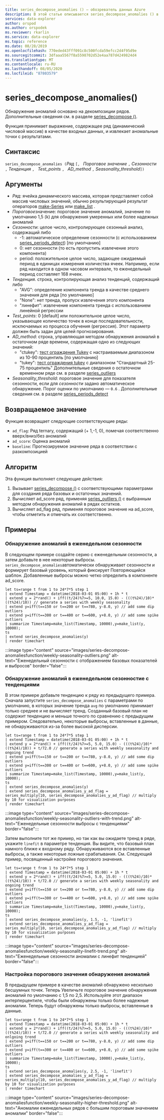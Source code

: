 ```yaml
---
title: series_decompose_anomalies () — обозреватель данных Azure
description: В этой статье описывается series_decompose_anomalies () в Azure обозреватель данных.
services: data-explorer
author: orspod
ms.author: orspodek
ms.reviewer: rkarlin
ms.service: data-explorer
ms.topic: reference
ms.date: 08/28/2019
ms.openlocfilehash: 770eded43fff091c8c500fcda59efcc2d4f95d9e
ms.sourcegitcommit: 3dfaaa5567f8a5598702d52e4aa787d4249824d4
ms.translationtype: MT
ms.contentlocale: ru-RU
ms.lasthandoff: 08/05/2020
ms.locfileid: "87803579"
---
```

# <a name="series_decompose_anomalies"></a>series_decompose_anomalies()

Обнаружение аномалий основано на декомпозиции рядов.
Дополнительные сведения см. в разделе [series_decompose ()](series-decomposefunction.md).

Функция принимает выражение, содержащее ряд (динамический числовой массив) в качестве входных данных, и извлекает аномальные точки с результатами.

## <a name="syntax"></a>Синтаксис

`series_decompose_anomalies (`*Ряд* `[, ` *Пороговое значение* `,` *Сезонности* `,` *Тенденция* `, ` *Test_points* `, ` *AD_method* `,` *Seasonality_threshold*`])`

## <a name="arguments"></a>Аргументы

* *Ряд*: ячейка динамического массива, которая представляет собой массив числовых значений, обычно результирующий результат операторов [make-Series](make-seriesoperator.md) или [make_list](makelist-aggfunction.md) .
* *Пороговое*значение: пороговое значение аномалий, значение по умолчанию 1,5 (k) для обнаружения умеренных или более надежных аномалий
* *Сезонности*: целое число, контролирующее сезонный анализ, содержащий либо
    * -1: автоматическое определение сезонности (с использованием [series_periods_detect](series-periods-detectfunction.md)) [по умолчанию]
    * 0: нет сезонности (то есть пропустить извлечение этого компонента)
    * period: положительное целое число, задающее ожидаемый период в единицах измерения количества ячеек. Например, если ряд находится в одном часовом интервале, то еженедельный период составляет 168 ячеек.
* *Тенденция*. строка, контролирующая анализ тенденций, содержащий либо
    * "AVG": определение компонента тренда в качестве среднего значения для ряда [по умолчанию]
    * "None": нет тренда, пропуск извлечения этого компонента
    * "линефит": извлечение компонента тренда с использованием линейной регрессии
* *Test_points*: 0 [default] или положительное целое число, указывающее количество точек в конце последовательности, исключаемых из процесса обучения (регрессия). Этот параметр должен быть задан для целей прогнозирования.
* *AD_method*: строка, управляющая методом обнаружения аномалий в остаточном ряде времени, содержащая одно из следующих значений:
    * "ctukey": [тест ограждения Tukey](https://en.wikipedia.org/wiki/Outlier#Tukey's_fences) с настраиваемым диапазоном из 10-90 процентиль [по умолчанию]
    * "tukey": [тест ограждения tukey](https://en.wikipedia.org/wiki/Outlier#Tukey's_fences) с диапазоном "Стандартный 25-75 процентиль" Дополнительные сведения о остаточном временном ряде см. в разделе [series_outliers](series-outliersfunction.md)
* *Seasonality_threshold*: пороговое значение для показателя сезонности, если для *сезонности* задано автоматическое обнаружение. Порог оценки по умолчанию — `0.6` . Дополнительные сведения см. в разделе [series_periods_detect](series-periods-detectfunction.md)

## <a name="returns"></a>Возвращаемое значение

 Функция возвращает следующие соответствующие ряды:

* `ad_flag`: Ряд ternary, содержащий (+ 1,-1, 0), помечая соответственно вверх/вниз/без аномалий
* `ad_score`: Оценка аномалий
* `baseline`: Прогнозируемое значение ряда в соответствии с разкомпозицией

## <a name="the-algorithm"></a>Алгоритм

Эта функция выполняет следующие действия:
1. Вызывает [series_decompose ()](series-decomposefunction.md) с соответствующими параметрами для создания ряда базовых и остаточных значений.
1. Вычисляет ad_score ряд, применяя [series_outliers ()](series-outliersfunction.md) с выбранным методом обнаружения аномалий в рядах остатков.
1. Вычисляет ad_flag ряд, применяя пороговое значение на ad_score, чтобы отметить и отмечать их соответственно.
 
## <a name="examples"></a>Примеры

### <a name="detect-anomalies-in-weekly-seasonality"></a>Обнаружение аномалий в еженедельном сезонности

В следующем примере создайте серию с еженедельным сезонности, а затем добавьте в нее некоторые выбросы. `series_decompose_anomalies`автоматически обнаруживает сезонности и формирует базовый уровень, который фиксирует Повторяющийся шаблон. Добавленные выбросы можно четко определить в компоненте ad_score.

<!-- csl: https://help.kusto.windows.net:443/Samples -->
```kusto
let ts=range t from 1 to 24*7*5 step 1 
| extend Timestamp = datetime(2018-03-01 05:00) + 1h * t 
| extend y = 2*rand() + iff((t/24)%7>=5, 10.0, 15.0) - (((t%24)/10)*((t%24)/10)) // generate a series with weekly seasonality
| extend y=iff(t==150 or t==200 or t==780, y-8.0, y) // add some dip outliers
| extend y=iff(t==300 or t==400 or t==600, y+8.0, y) // add some spike outliers
| summarize Timestamp=make_list(Timestamp, 10000),y=make_list(y, 10000);
ts 
| extend series_decompose_anomalies(y)
| render timechart  
```

:::image type="content" source="images/series-decompose-anomaliesfunction/weekly-seasonality-outliers.png" alt-text="Еженедельный сезонности с отображением базовых показателей и выбросов" border="false":::

### <a name="detect-anomalies-in-weekly-seasonality-with-trend"></a>Обнаружение аномалий в еженедельном сезонностие с тенденциями

В этом примере добавьте тенденцию к ряду из предыдущего примера. Сначала запустите `series_decompose_anomalies` с параметрами по умолчанию, в которых значение тренда `avg` по умолчанию принимает только среднее и не вычисляет тренд. Созданный базовый план не содержит тенденцию и меньше точного по сравнению с предыдущим примером. Следовательно, некоторые выбросы, вставленные в данные, не обнаруживаются из-за более высокой дисперсии.

<!-- csl: https://help.kusto.windows.net:443/Samples -->
```kusto
let ts=range t from 1 to 24*7*5 step 1 
| extend Timestamp = datetime(2018-03-01 05:00) + 1h * t 
| extend y = 2*rand() + iff((t/24)%7>=5, 5.0, 15.0) - (((t%24)/10)*((t%24)/10)) + t/72.0 // generate a series with weekly seasonality and ongoing trend
| extend y=iff(t==150 or t==200 or t==780, y-8.0, y) // add some dip outliers
| extend y=iff(t==300 or t==400 or t==600, y+8.0, y) // add some spike outliers
| summarize Timestamp=make_list(Timestamp, 10000),y=make_list(y, 10000);
ts 
| extend series_decompose_anomalies(y)
| extend series_decompose_anomalies_y_ad_flag = 
series_multiply(10, series_decompose_anomalies_y_ad_flag) // multiply by 10 for visualization purposes
| render timechart
```

:::image type="content" source="images/series-decompose-anomaliesfunction/weekly-seasonality-outliers-with-trend.png" alt-text="Еженедельные сезонности выбросы с тенденциями" border="false":::

Затем выполните тот же пример, но так как вы ожидаете тренд в ряде, укажите `linefit` в параметре тенденция. Вы видите, что базовый план намного ближе к входному ряду. Обнаруживаются все вставленные выбросы, а также некоторые ложные срабатывания. См. Следующий пример, посвященный настройке порогового значения.

<!-- csl: https://help.kusto.windows.net:443/Samples -->
```kusto
let ts=range t from 1 to 24*7*5 step 1 
| extend Timestamp = datetime(2018-03-01 05:00) + 1h * t 
| extend y = 2*rand() + iff((t/24)%7>=5, 5.0, 15.0) - (((t%24)/10)*((t%24)/10)) + t/72.0 // generate a series with weekly seasonality and ongoing trend
| extend y=iff(t==150 or t==200 or t==780, y-8.0, y) // add some dip outliers
| extend y=iff(t==300 or t==400 or t==600, y+8.0, y) // add some spike outliers
| summarize Timestamp=make_list(Timestamp, 10000),y=make_list(y, 10000);
ts 
| extend series_decompose_anomalies(y, 1.5, -1, 'linefit')
| extend series_decompose_anomalies_y_ad_flag = 
series_multiply(10, series_decompose_anomalies_y_ad_flag) // multiply by 10 for visualization purposes
| render timechart  
```

:::image type="content" source="images/series-decompose-anomaliesfunction/weekly-seasonality-linefit-trend.png" alt-text="Еженедельные сезонности аномалии с линефит тенденцией" border="false":::

### <a name="tweak-the-anomaly-detection-threshold"></a>Настройка порогового значения обнаружения аномалий

В предыдущем примере в качестве аномалий обнаружено несколько бесшумных точек. Теперь Увеличьте пороговое значение обнаружения аномалий по умолчанию с 1,5 по 2,5. Используйте этот диапазон интерперцентиле, чтобы были обнаружены только более надежные аномалии. Теперь будут обнаружены только выбросы, вставленные в данные.

<!-- csl: https://help.kusto.windows.net:443/Samples -->
```kusto
let ts=range t from 1 to 24*7*5 step 1 
| extend Timestamp = datetime(2018-03-01 05:00) + 1h * t 
| extend y = 2*rand() + iff((t/24)%7>=5, 5.0, 15.0) - (((t%24)/10)*((t%24)/10)) + t/72.0 // generate a series with weekly seasonality and onlgoing trend
| extend y=iff(t==150 or t==200 or t==780, y-8.0, y) // add some dip outliers
| extend y=iff(t==300 or t==400 or t==600, y+8.0, y) // add some spike outliers
| summarize Timestamp=make_list(Timestamp, 10000),y=make_list(y, 10000);
ts 
| extend series_decompose_anomalies(y, 2.5, -1, 'linefit')
| extend series_decompose_anomalies_y_ad_flag = 
series_multiply(10, series_decompose_anomalies_y_ad_flag) // multiply by 10 for visualization purposes
| render timechart  
```

:::image type="content" source="images/series-decompose-anomaliesfunction/weekly-seasonality-higher-threshold.png" alt-text="Аномалии еженедельных рядов с большим пороговым значением аномалии" border="false":::
